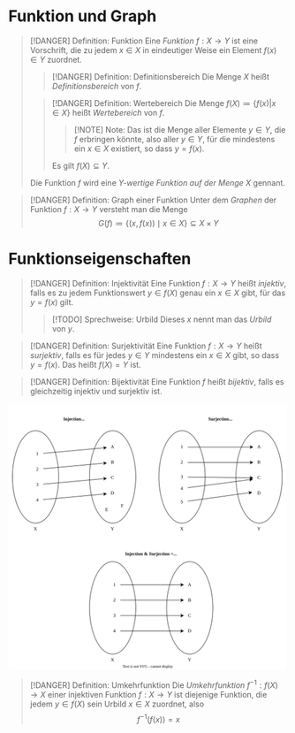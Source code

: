# Funktion und Graph
> [!DANGER] Definition: Funktion
> Eine *Funktion* $f: X \to Y$ ist eine Vorschrift, die zu jedem $x \in X$ in eindeutiger Weise ein Element $f(x) \in Y$ zuordnet.
> > [!DANGER] Definition: Definitionsbereich
> > Die Menge $X$ heißt *Definitionsbereich* von $f$.
>
> > [!DANGER] Definition: Wertebereich
> > Die Menge $f(X) \coloneqq \{f(x) | x \in X\}$ heißt *Wertebereich* von $f$.
> > 
> > > [!NOTE] Note:
> > > Das ist die Menge aller Elemente $y \in Y$, die $f$ erbringen könnte, also aller $y \in Y$, für die mindestens ein $x \in X$ existiert, so dass $y = f(x)$.
> >
> > Es gilt $f(X) \subseteq Y$.
> 
> Die Funktion $f$ wird eine $Y$*-wertige Funktion auf der Menge* $X$ gennant.

> [!DANGER] Definition: Graph einer Funktion
> Unter dem *Graphen* der Funktion $f: X \to Y$ versteht man die Menge
> $$G(f) \coloneqq \{(x, f(x)) \mid x \in X \} \subseteq X \times Y$$

# Funktionseigenschaften
> [!DANGER] Definition: Injektivität
> Eine Funktion $f: X \to Y$ heißt *injektiv*, falls es zu jedem Funktionswert $y \in f(X)$ genau ein $x \in X$ gibt, für das $y = f(x)$ gilt.
> > [!TODO] Sprechweise: Urbild
> > Dieses $x$ nennt man das *Urbild* von $y$.

> [!DANGER] Definition: Surjektivität
> Eine Funktion $f: X \to Y$ heißt *surjektiv*, falls es für jedes $y\in Y$ mindestens ein $x \in X$ gibt, so dass $y = f(x)$. Das heißt $f(X) = Y$ ist.

> [!DANGER] Definition: Bijektivität
> Eine Funktion $f$ heißt *bijektiv*, falls es gleichzeitig injektiv und surjektiv ist.

![Injection, Surjection, Bijection](1.%20Funktionen/Resources/Injection,%20Surjection,%20Bijection.svg)

> [!DANGER] Definition: Umkehrfunktion
> Die *Umkehrfunktion* $f^{-1}: f(X) \to X$ einer injektiven Funktion  $f: X \to Y$ ist diejenige Funktion, die jedem $y \in f(X)$ sein Urbild $x \in X$ zuordnet, also
> $$f^{-1}(f(x)) = x$$